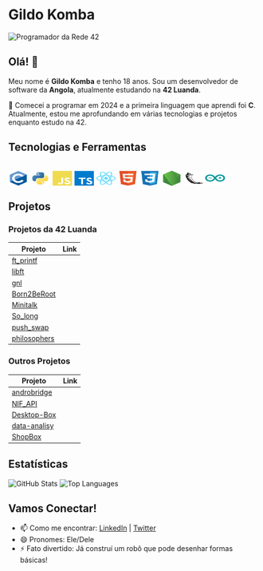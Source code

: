 # Gildo Komba

![Programador da Rede 42](https://user-images.githubusercontent.com/58959408/157782696-8bc9ca49-ca61-4ab5-8b83-49c4e76c1a8f.svg) <!-- Banner GIF -->

## Olá! 👋

Meu nome é **Gildo Komba** e tenho 18 anos. Sou um desenvolvedor de software da **Angola**, atualmente estudando na **42 Luanda**.

🌱 Comecei a programar em 2024 e a primeira linguagem que aprendi foi **C**. Atualmente, estou me aprofundando em várias tecnologias e projetos enquanto estudo na 42.

## Tecnologias e Ferramentas

<div style="display: inline_block"><br>
  <img align="center" alt="C" height="30" width="40" src="https://raw.githubusercontent.com/devicons/devicon/master/icons/c/c-original.svg">
  <img align="center" alt="Python" height="30" width="40" src="https://raw.githubusercontent.com/devicons/devicon/master/icons/python/python-original.svg">
  <img align="center" alt="JavaScript" height="30" width="40" src="https://raw.githubusercontent.com/devicons/devicon/master/icons/javascript/javascript-plain.svg">
  <img align="center" alt="TypeScript" height="30" width="40" src="https://raw.githubusercontent.com/devicons/devicon/master/icons/typescript/typescript-plain.svg">
  <img align="center" alt="React" height="30" width="40" src="https://raw.githubusercontent.com/devicons/devicon/master/icons/react/react-original.svg">
  <img align="center" alt="HTML" height="30" width="40" src="https://raw.githubusercontent.com/devicons/devicon/master/icons/html5/html5-original.svg">
  <img align="center" alt="CSS" height="30" width="40" src="https://raw.githubusercontent.com/devicons/devicon/master/icons/css3/css3-original.svg">
  <img align="center" alt="Node.js" height="30" width="40" src="https://raw.githubusercontent.com/devicons/devicon/master/icons/nodejs/nodejs-original.svg">
  <img align="center" alt="Flask" height="30" width="40" src="https://raw.githubusercontent.com/devicons/devicon/master/icons/flask/flask-original.svg">
  <img align="center" alt="Arduino" height="30" width="40" src="https://raw.githubusercontent.com/devicons/devicon/master/icons/arduino/arduino-original.svg">
</div>

## Projetos

### Projetos da 42 Luanda

| Projeto | Link |
|--|--|
| [ft_printf](https://github.com/mr-body/ft_printf) | |
| [libft](https://github.com/mr-body/libft) | |
| [gnl](https://github.com/mr-body/gnl_42) | |
| [Born2BeRoot](https://github.com/mr-body/Born2BeRoot) | |
| [Minitalk](https://github.com/mr-body/minitalk) | |
| [So_long](https://github.com/mr-body/so_long) | |
| [push_swap](https://github.com/mr-body/push_swap) | |
| [philosophers](https://github.com/mr-body/philosophers) | |

### Outros Projetos

| Projeto | Link |
|--|--|
| [androbridge](https://github.com/mr-body/androbridge) | |
| [NIF_API](https://github.com/mr-body/NIF_API) | |
| [Desktop-Box](https://github.com/mr-body/Desktop-Box) | |
| [data-analisy](https://github.com/mr-body/data-analisy) | |
| [ShopBox](https://github.com/mr-body/ShopBox) | |

## Estatísticas

![GitHub Stats](https://github-readme-stats.vercel.app/api?username=gkomba&show_icons=true&hide_border=true&theme=vue-dark)
![Top Languages](https://github-readme-stats.vercel.app/api/top-langs/?username=gkomba&layout=compact&hide=roff&langs_count=8&theme=vue-dark&hide_border=true)

## Vamos Conectar!

- 📫 Como me encontrar: [LinkedIn](https://www.linkedin.com/in/gildokomba) | [Twitter](https://twitter.com/gildokomba)
- 😄 Pronomes: Ele/Dele
- ⚡ Fato divertido: Já construí um robô que pode desenhar formas básicas!

